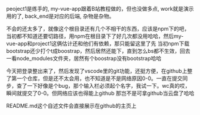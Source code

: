 peoject1是练手的,
my-vue-app跟着B站教程做的，但也没做多点,
work就是演示用的了,
back_end是对应的后端,
杂物是杂物。

不会的还太多了，就像这个根目录还有几个不相干的东西，应该是npm下的吧，当初都不知道还要切路径，用npm在根目录下了好几次都没用哈哈，然后my-vue-app和project1这俩估计还和他们有依赖，那只能留这里了先
当初npm下载bootstrap还少打个t成boostrap，然后居然还能下，直到怎么bs都不生效，回去一看node_modules文件夹，居然有个boostrap没有bootstrap哈哈

今天把登录整出来了，然后发现了vscode里的git功能，还挺方便，在github上整了第一个仓库，但是还不太会用，也不知道是不是网络原因0-0。一直在提交同步，查了一下好像是个bug，那个输入栏必须起个名字，我试一下。wc真的哎，瞬间就提交了0-0。但网络应该也得能上github
那岂不是可拿github当云盘了哈哈

README.md这个自述文件会直接展示在github的主页上